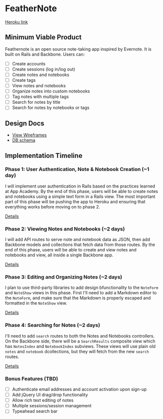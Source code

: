 # FeatherNote

[Heroku link][heroku]

[heroku]: https://myfeathernote.herokuapp.com/

## Minimum Viable Product
Feathernote is an open source note-taking app inspired by Evernote. It is built on Rails and Backbone. Users can:

<!-- This is a Markdown checklist. Use it to keep track of your progress! -->

- [ ] Create accounts
- [ ] Create sessions (log in/log out)
- [ ] Create notes and notebooks
- [ ] Create tags
- [ ] View notes and notebooks
- [ ] Organize notes into custom notebooks
- [ ] Tag notes with multiple tags
- [ ] Search for notes by title
- [ ] Search for notes by notebooks or tags

## Design Docs
* [View Wireframes][views]
* [DB schema][schema]

[views]: ./docs/views.md
[schema]: ./docs/schema.md

## Implementation Timeline

### Phase 1: User Authentication, Note & Notebook Creation (~1 day)
I will implement user authentication in Rails based on the practices learned at
App Academy. By the end of this phase, users will be able to create notes and notebooks using
a simple text form in a Rails view. The most important part of this phase will
be pushing the app to Heroku and ensuring that everything works before moving on
to phase 2.

[Details][phase-one]

### Phase 2: Viewing Notes and Notebooks (~2 days)
I will add API routes to serve note and notebook data as JSON, then add Backbone
models and collections that fetch data from those routes. By the end of this
phase, users will be able to create and view notes and notebooks and view, all
inside a single Backbone app.

[Details][phase-two]

### Phase 3: Editing and Organizing Notes (~2 days)
I plan to use third-party libraries to add design bfunctionality to the `NoteForm` and
`NoteShow` views in this phase. First I'll need to add a Markdown editor to the
`NoteForm`, and make sure that the Markdown is properly escaped and formatted in
the `NoteShow` view.

[Details][phase-three]

### Phase 4: Searching for Notes (~2 days)
I'll need to add `search` routes to both the Notes and Notebooks controllers. On the
Backbone side, there will be a `SearchResults` composite view which has `NotesIndex`
and `NotebookIndex` subviews. These views will use plain old `notes` and `notebook` dcollections, but they will fetch from the new `search` routes.

[Details][phase-four]

### Bonus Features (TBD)
- [ ] Authenticate email addresses and account activation upon sign-up
- [ ] Add jQuery UI drag/drop functionality
- [ ] Allow rich text editing of notes
- [ ] Multiple sessions/session management
- [ ] Typeahead search bar

[phase-one]: ./docs/phases/phase1.md
[phase-two]: ./docs/phases/phase2.md
[phase-three]: ./docs/phases/phase3.md
[phase-four]: ./docs/phases/phase4.md
[phase-five]: ./docs/phases/phase5.md
